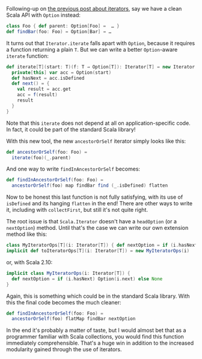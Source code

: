 Following-up on [the previous post about iterators](http://ebruchez.blogspot.com/2012/07/scala-iterators-and-iteratoriterate.html),
say we have a clean Scala API with `Option` instead:

```scala
class Foo { def parent: Option[Foo] =  … }
def findBar(foo: Foo) = Option[Bar] = …
```

It turns out that `Iterator.iterate` falls apart with `Option`, because it requires a function returning a plain `T`.
But we can write a better `Option`-aware `iterate` function:

```scala
def iterate[T](start: T)(f: T ⇒ Option[T]): Iterator[T] = new Iterator[T] {
  private[this] var acc = Option(start)
  def hasNext = acc.isDefined
  def next() = {
    val result = acc.get
    acc = f(result)
    result
  }
}
```

Note that this `iterate` does not depend at all on application-specific code. In fact, it could be part of the standard
Scala library!

With this new tool, the new `ancestorOrSelf` iterator simply looks like this:

```scala
def ancestorOrSelf(foo: Foo) =
  iterate(foo)(_.parent)
```

And one way to write `findInAncestorOrSelf` becomes:

```scala
def findInAncestorOrSelf(foo: Foo) =
  ancestorOrSelf(foo) map findBar find (_.isDefined) flatten
```

Now to be honest this last function is not fully satisfying, with its use of `isDefined` and its hanging `flatten` in
the end! There are other ways to write it, including with `collectFirst`, but still it's not quite right.

The root issue is that `Scala.Iterator` doesn't have a `headOption` (or a `nextOption`) method. Until that's the case we
can write our own extension method like this:

```scala
class MyIteratorOps[T](i: Iterator[T]) { def nextOption = if (i.hasNext) Option(i.next) else None }
implicit def toIteratorOps[T](i: Iterator[T]) = new MyIteratorOps(i)
```

or, with Scala 2.10:

```scala
implicit class MyIteratorOps(i: Iterator[T]) {
  def nextOption = if (i.hasNext) Option(i.next) else None
}
```

Again, this is something which could be in the standard Scala library. With this the final code becomes the much cleaner:

```scala
def findInAncestorOrSelf(foo: Foo) =
  ancestorOrSelf(foo) flatMap findBar nextOption
```

In the end it's probably a matter of taste, but I would almost bet that as a programmer familiar with Scala collections,
you would find this function immediately comprehensible. That's a huge win in addition to the increased modularity gained
through the use of iterators.
